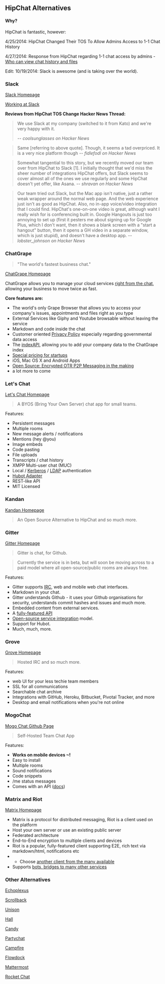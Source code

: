 ## HipChat Alternatives

#### Why?

HipChat is fantastic, however:

4/25/2014: HipChat Changed Their TOS To Allow Admins Access to 1-1 Chat History

4/27/2014: Response from HipChat regarding 1-1 chat access by admins - [Who can view chat history and files](http://help.hipchat.com/knowledgebase/articles/358098)

Edit:
10/19/2014: Slack is awesome (and is taking over the world).

### Slack

[Slack Homepage](https://slack.com/)

[Working at Slack](http://www.breakoutlist.com/slack/)

**Reviews from HipChat TOS Change Hacker News Thread:**

> We use Slack at my company (switched to it from Kato) and we're very happy with it.
>
> -- <cite>coolsunglasses on Hacker News</cite>

<!-- -->

> Same [referring to above quote]. Though, it seems a tad overpriced. It is a very nice platform though
> -- <cite>fidlefodl on Hacker News</cite>

<!-- -->

> Somewhat tangential to this story, but we recently moved our team over from HipChat to Slack [1]. I initially thought that we'd miss the sheer number of integrations HipChat offers, but Slack seems to cover almost all of the ones we use regularly and some HipChat doesn't yet offer, like Asana.
> -- <cite>shravan on Hacker News</cite>

<!-- -->

> Our team tried out Slack, but the Mac app isn't native, just a rather weak wrapper around the normal web page. And the web experience just isn't as good as HipChat.
Also, no in-app voice/video integration that I could find. HipChat's one-on-one video is great, although waht I really wish for is conferencing built in. Google Hangouts is just too annoying to set up (first it pesters me about signing up for Google Plus, which I don't want, then it shows a blank screen with a "start a hangout" button, then it opens a GH video in a separate window, which is just stupid), and doesn't have a desktop app.
> -- <cite>lobster_johnson on Hacker News</cite>

### ChatGrape

> "The world's fastest business chat."

[ChatGrape Homepage](https://chatgrape.com/)

ChatGrape allows you to manage your cloud services [right from the chat](https://tctechcrunch2011.files.wordpress.com/2015/04/well-done.gif), allowing your business to move twice as fast.

**Core features are:**

- The world's only Grape Browser that allows you to access your company's issues, appointments and files right as you type
- External Services like Giphy and Youtube browsable without leaving the service
- Markdown and code inside the chat
- Customer oriented [Privacy Policy](https://chatgrape.com/privacy/) especially regarding governmental data access
- The [indexAPI](http://indexapi.com/), allowing you to add your company data to the ChatGrape index
- [Special pricing for startups](https://chatgrape.com/pricing/#kickoffspecial)
- iOS, Mac OS X and Android Apps
- [Open Source: Encrypted OTR P2P Messaging in the making](https://chatgrape.com/open-source/)
- a lot more to come

### Let's Chat

[Let's Chat Homepage](https://sdelements.github.io/lets-chat/)

> A BYOS (Bring Your Own Server) chat app for small teams.

Features:

* Persistent messages
* Multiple rooms
* New message alerts / notifications
* Mentions (hey @you)
* Image embeds
* Code pasting
* File uploads
* Transcripts / chat history
* XMPP Multi-user chat (MUC)
* Local / [Kerberos](https://github.com/sdelements/lets-chat-kerberos) / [LDAP](https://github.com/sdelements/lets-chat-ldap) authentication
* [Hubot Adapter](https://github.com/hhaidar/hubot-lets-chat)
* REST-like API
* MIT Licensed

### Kandan

[Kandan Homepage](http://kandanapp.com/)

> An Open Source Alternative to HipChat and so much more.

### Gitter

[Gitter Homepage](https://gitter.im)

> Gitter is chat, for Github.

> Currently the service is in beta, but will soon be moving across to a paid model where all open-source/public rooms are always free.

Features:

 * Gitter supports [IRC](https://irc.gitter.im), web and mobile web chat interfaces.
 * Markdown in your chat.
 * Gitter understands Github - it uses your Github organisations for security, understands commit hashes and issues and much more.
 * Embedded content from external services.
 * A [fully-featured API](https://developer.gitter.im)
 * [Open-source service integration](https://github.com/gitterHQ/services) model.
 * Support for Hubot.
 * Much, much, more.

### Grove

[Grove Homepage](https://grove.io)

> Hosted IRC and so much more.

Features:

* web UI for your less techie team members
* SSL for all communications
* Searchable chat archive
* Integrations with GitHub, Heroku, Bitbucket, Pivotal Tracker, and more
* Desktop and email notifications when you're not online

### MogoChat
[Mogo Chat Github Page](https://github.com/HashNuke/mogo-chat)

> Self-Hosted Team Chat App

Features:

* **Works on mobile devices ~!**
* Easy to install
* Multiple rooms
* Sound notifications
* Code snippets
* /me status messages
* Comes with an API ([docs](https://github.com/HashNuke/mogo-chat/blob/master/docs/api.md))

### Matrix and Riot

[Matrix Homepage](https://matrix.org)

* Matrix is a protocol for distributed messaging, Riot is a client used on the platform
* Host your own server or use an existing public server
* Federated architecture
* End-to-End encryption to multiple clients and devices
* Riot is a popular, fully-featured client supporting E2E, rich text via markdown/html, notifications etc
* * Choose [another client from the many available](https://matrix.org/docs/projects/clients-matrix)
* Supports [bots, bridges to many other services](https://matrix.org/docs/projects/try-matrix-now.html#application-services)

### Other Alternatives

[Echoplexus](https://echoplex.us/)

[Scrollback](http://scrollback.io/)

[Unison](https://www.unison.com/)

[Hall](https://hall.com/)

[Candy](http://candy-chat.github.io/candy/)

[Partychat](http://partychapp.appspot.com/)

[Campfire](https://campfirenow.com/)

[Flowdock](https://www.flowdock.com/)

[Mattermost](http://www.mattermost.org/)

[Rocket Chat](https://rocket.chat/)

